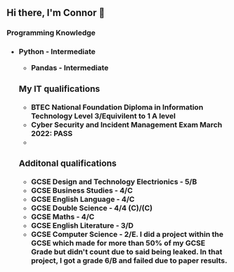 <h2> Hi there, I'm Connor 👋 </h3>

<h3> Programming Knowledge <h3>
    <ul>
        <li> Python - Intermediate </li>
            <ul>
                <li> Pandas - Intermediate </li>
            </ul>
<h3> My IT qualifications </h3>
    <ul>    
        <li> BTEC National Foundation Diploma in Information Technology Level 3/Equivilent to 1 A level </li>
<!--    <li> BTEC National Extended Diploma in Information Technology Level 3/Equivilent to 2 A levels -->
        <li> Cyber Security and Incident Management Exam March 2022: PASS </li>
<!--    <li> IT Service Delivery Exam May 2022:  -->
        <li>     
   </ul> 
    
<h3> Additonal qualifications </h3>
    <ul> 
        <li> GCSE Design and Technology Electrionics - 5/B </li>
        <li> GCSE Business Studies - 4/C </li>
        <li> GCSE English Language - 4/C </li>
        <li> GCSE Double Science - 4/4 (C)/(C) </li>
        <li> GCSE Maths - 4/C </li>
        <li> GCSE English Literature - 3/D </li>
        <li> GCSE Computer Science - 2/E. I did a project within the GCSE which made for more than 50% of my GCSE Grade but didn't count due to said being leaked. In that project, I got a grade 6/B and failed due to paper results.</li>
        
<!-- <h3> My programming Projects <h3> 
        <ul>
            <li></li>
            <li></li>
            <li></li>
        </ul>
-->
        
        
